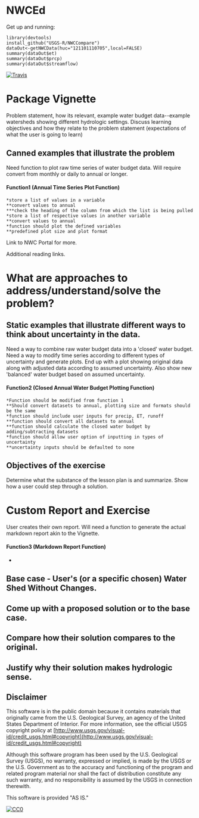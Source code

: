 # NWCEd
Get up and running: 
```{r}
library(devtools)
install_github("USGS-R/NWCCompare")
dataOut<-getNWCData(huc="121101110705",local=FALSE)
summary(dataOut$et)
summary(dataOut$prcp)
summary(dataOut$streamflow)
```

[![Travis](https://travis-ci.org/dblodgett-usgs/NWCEd.svg?branch=master)](https://travis-ci.org/dblodgett-usgs/NWCEd)

# Package Vignette 

Problem statement, how its relevant, example water budget data--example watersheds showing different hydrologic settings.
Discuss learning objectives and how they relate to the problem statement (expectations of what the user is going to learn)

## Canned examples that illustrate the problem


Need function to plot raw time series of water budget data.
	Will require convert from monthly or daily to annual or longer.
	
#### Function1 (Annual Time Series Plot Function)
    *store a list of values in a variable
    **convert values to annual 
    ***check the heading of the column from which the list is being pulled
    *store a list of respective values in another variable
    **convert values to annual
    *function should plot the defined variables
    **predefined plot size and plot format

Link to NWC Portal for more.

Additional reading links.

# What are approaches to address/understand/solve the problem?

## Static examples that illustrate different ways to think about uncertainty in the data.

Need a way to combine raw water budget data into a 'closed' water budget.
Need a way to modify time series according to different types of uncertainty and generate plots.
	End up with a plot showing original data along with adjusted data according to assumed uncertainty.
	Also show new 'balanced' water budget based on assumed uncertainty.

#### Function2 (Closed Annual Water Budget Plotting Function)	
	*Function should be modified from function 1
	**Should convert datasets to annual, plotting size and formats should be the same
	*function should include user inputs for precip, ET, runoff
	**function should convert all datasets to annual
	**function should calculate the closed water budget by adding/subtracting datasets
	*function should allow user option of inputting in types of uncertainty
	**uncertainty inputs should be defaulted to none
	
## Objectives of the exercise

Determine what the substance of the lesson plan is and summarize. 
Show how a user could step through a solution.

# Custom Report and Exercise 

User creates their own report. 
	Will need a function to generate the actual markdown report akin to the Vignette.
	
#### Function3 (Markdown Report Function)

  *

## Base case - User's (or a specific chosen) Water Shed Without Changes.

## Come up with a proposed solution or to the base case.

## Compare how their solution compares to the original.

## Justify why their solution makes hydrologic sense.

Disclaimer
----------
This software is in the public domain because it contains materials that originally came from the U.S. Geological Survey, an agency of the United States Department of Interior. For more information, see the official USGS copyright policy at [http://www.usgs.gov/visual-id/credit_usgs.html#copyright](http://www.usgs.gov/visual-id/credit_usgs.html#copyright)


Although this software program has been used by the U.S. Geological Survey (USGS), no warranty, expressed or implied, is made by the USGS or the U.S. Government as to the accuracy and functioning of the program and related program material nor shall the fact of distribution constitute any such warranty, and no responsibility is assumed by the USGS in connection therewith.

This software is provided "AS IS."


 [
    ![CC0](http://i.creativecommons.org/p/zero/1.0/88x31.png)
  ](http://creativecommons.org/publicdomain/zero/1.0/)
